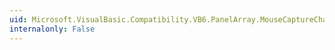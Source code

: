 ```yaml
---
uid: Microsoft.VisualBasic.Compatibility.VB6.PanelArray.MouseCaptureChanged
internalonly: False
---
```

